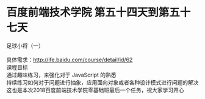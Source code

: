 # 百度前端技术学院 第五十四天到第五十七天
足球小将（一）<br /><br />
具体需求：<a href="http://ife.baidu.com/course/detail/id/62">http://ife.baidu.com/course/detail/id/62</a><br />
课程目标<br />
通过趣味练习，来强化对于 JavaScript 的熟悉<br />
持续练习如何对于问题进行抽象，应用面向对象或者各种设计模式进行问题的解决<br />
这也是本次2018百度前端技术学院零基础班最后一个任务，祝大家学习开心<br />
